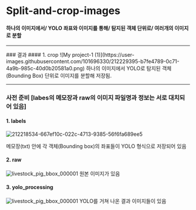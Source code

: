 # Split-and-crop-images
#### 하나의 이미지에서/ YOLO 좌표와 이미지를 통해/ 탐지된 객체 단위로/ 여러개의 이미지로 분할
<hr>
### 결과
#### 1. crop
![My project-1 (1)](https://user-images.githubusercontent.com/101696330/212229395-b7fe4789-0c71-4a9b-985c-40d0b20581a0.png)
하나의 이미지에서 YOLO로 탐지된 객체(Bounding Box) 단위로 이미지를 분할해 저장됨.

<hr>

### 사전 준비 [labes의 메모장과 raw의 이미지 파일명과 정보는 서로 대치되어 있음]
#### 1. labels

![212218534-667ef10c-022c-4713-9385-56f6fa689ee5](https://user-images.githubusercontent.com/101696330/212230043-db0dc2d5-e648-4df7-b5dc-916f9313d64f.png)

메모장(txt) 안에 각 객체(Bounding box)의 좌표들이 YOLO 형식으로 저장되어 있음

#### 2. raw
![livestock_pig_bbox_000001](https://user-images.githubusercontent.com/101696330/212219025-78606c51-71af-4759-9022-eb7b22cd4e24.jpg)
원본 이미지가 있음

#### 3. yolo_processing
![livestock_pig_bbox_000001](https://user-images.githubusercontent.com/101696330/212219257-2327806e-edca-42fb-b15f-29cc6ffa4ca9.jpg)
YOLO를 거쳐 나온 결과 이미지들이 있음
